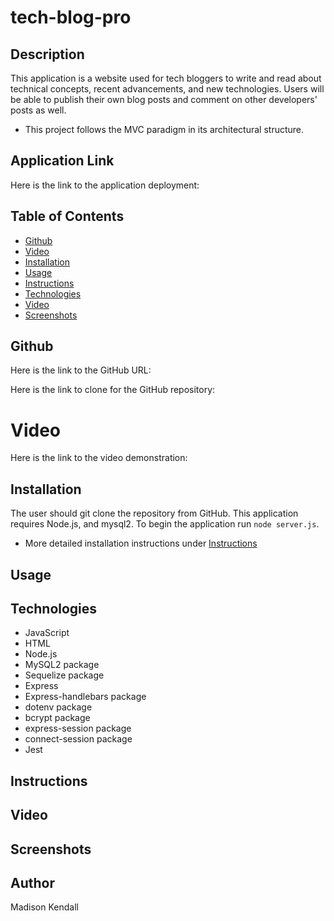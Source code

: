 # tech-blog-pro

## Description
This application is a website used for tech bloggers to write and read about technical concepts, recent advancements, and new technologies. Users will be able to publish their own blog posts and comment on other developers' posts as well.
* This project follows the MVC paradigm in its architectural structure.

## Application Link
Here is the link to the application deployment: 

## Table of Contents

- [Github](#github)
- [Video](#video)
- [Installation](#installation)
- [Usage](#usage)
- [Instructions](#instructions)
- [Technologies](#technologies)
- [Video](#video)
- [Screenshots](#screenshots)

## Github
Here is the link to the GitHub URL:

Here is the link to clone for the GitHub repository:

# Video
Here is the link to the video demonstration:

## Installation
The user should git clone the repository from GitHub. This application requires Node.js, and mysql2. To begin the application run `node server.js`.
* More detailed installation instructions under [Instructions](#instructions)

## Usage

## Technologies
* JavaScript
* HTML
* Node.js
* MySQL2 package
* Sequelize package
* Express
* Express-handlebars package
* dotenv package
* bcrypt package
* express-session package
* connect-session package
* Jest

## Instructions

## Video

## Screenshots

## Author
Madison Kendall
